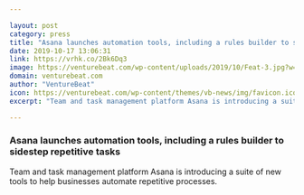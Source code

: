 ```yaml
---

layout: post
category: press
title: "Asana launches automation tools, including a rules builder to sidestep repetitive tasks"
date: 2019-10-17 13:06:31
link: https://vrhk.co/2Bk6Dq3
image: https://venturebeat.com/wp-content/uploads/2019/10/Feat-3.jpg?w=1200&strip=all
domain: venturebeat.com
author: "VentureBeat"
icon: https://venturebeat.com/wp-content/themes/vb-news/img/favicon.ico
excerpt: "Team and task management platform Asana is introducing a suite of new tools to help businesses automate repetitive processes."

---
```


### Asana launches automation tools, including a rules builder to sidestep repetitive tasks

Team and task management platform Asana is introducing a suite of new tools to help businesses automate repetitive processes.